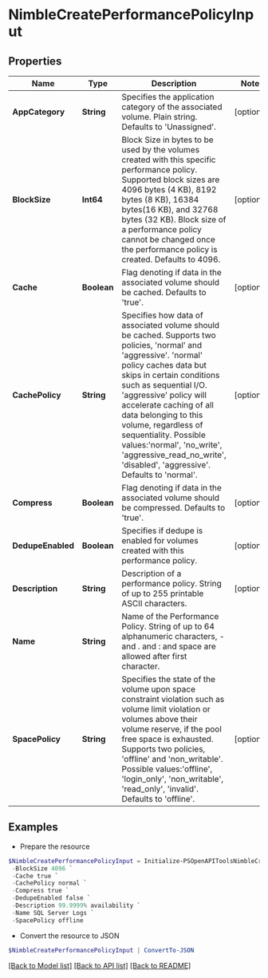 # NimbleCreatePerformancePolicyInput
## Properties

Name | Type | Description | Notes
------------ | ------------- | ------------- | -------------
**AppCategory** | **String** | Specifies the application category of the associated volume. Plain string. Defaults to &#39;Unassigned&#39;. | [optional] 
**BlockSize** | **Int64** | Block Size in bytes to be used by the volumes created with this specific performance policy. Supported block sizes are 4096 bytes (4 KB), 8192 bytes (8 KB), 16384 bytes(16 KB), and 32768 bytes (32 KB). Block size of a performance policy cannot be changed once the performance policy is created. Defaults to 4096. | [optional] 
**Cache** | **Boolean** | Flag denoting if data in the associated volume should be cached. Defaults to &#39;true&#39;. | [optional] 
**CachePolicy** | **String** | Specifies how data of associated volume should be cached. Supports two policies, &#39;normal&#39; and &#39;aggressive&#39;. &#39;normal&#39; policy caches data but skips in certain conditions such as sequential I/O. &#39;aggressive&#39; policy will accelerate caching of all data belonging to this volume, regardless of sequentiality. Possible values:&#39;normal&#39;, &#39;no_write&#39;, &#39;aggressive_read_no_write&#39;, &#39;disabled&#39;, &#39;aggressive&#39;. Defaults to &#39;normal&#39;. | [optional] 
**Compress** | **Boolean** | Flag denoting if data in the associated volume should be compressed. Defaults to &#39;true&#39;. | [optional] 
**DedupeEnabled** | **Boolean** | Specifies if dedupe is enabled for volumes created with this performance policy. | [optional] 
**Description** | **String** | Description of a performance policy. String of up to 255 printable ASCII characters. | [optional] 
**Name** | **String** | Name of the Performance Policy. String of up to 64 alphanumeric characters, - and . and : and space are allowed after first character. | 
**SpacePolicy** | **String** | Specifies the state of the volume upon space constraint violation such as volume limit violation or volumes above their volume reserve, if the pool free space is exhausted. Supports two policies, &#39;offline&#39; and &#39;non_writable&#39;. Possible values:&#39;offline&#39;, &#39;login_only&#39;, &#39;non_writable&#39;, &#39;read_only&#39;, &#39;invalid&#39;. Defaults to &#39;offline&#39;. | [optional] 

## Examples

- Prepare the resource
```powershell
$NimbleCreatePerformancePolicyInput = Initialize-PSOpenAPIToolsNimbleCreatePerformancePolicyInput  -AppCategory Unassigned `
 -BlockSize 4096 `
 -Cache true `
 -CachePolicy normal `
 -Compress true `
 -DedupeEnabled false `
 -Description 99.9999% availability `
 -Name SQL Server Logs `
 -SpacePolicy offline
```

- Convert the resource to JSON
```powershell
$NimbleCreatePerformancePolicyInput | ConvertTo-JSON
```

[[Back to Model list]](../README.md#documentation-for-models) [[Back to API list]](../README.md#documentation-for-api-endpoints) [[Back to README]](../README.md)

